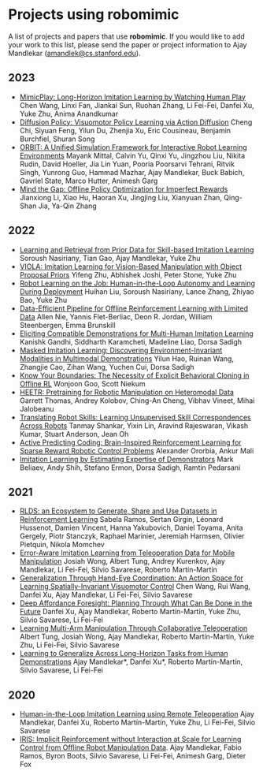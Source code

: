 # Projects using robomimic

A list of projects and papers that use **robomimic**. If you would like to add your work to this list, please send the paper or project information to Ajay Mandlekar (<amandlek@cs.stanford.edu>).

## 2023

- [MimicPlay: Long-Horizon Imitation Learning by Watching Human Play](https://arxiv.org/abs/2302.12422) Chen Wang, Linxi Fan, Jiankai Sun, Ruohan Zhang, Li Fei-Fei, Danfei Xu, Yuke Zhu, Anima Anandkumar
- [Diffusion Policy: Visuomotor Policy Learning via Action Diffusion](https://arxiv.org/abs/2303.04137) Cheng Chi, Siyuan Feng, Yilun Du, Zhenjia Xu, Eric Cousineau, Benjamin Burchfiel, Shuran Song
- [ORBIT: A Unified Simulation Framework for Interactive Robot Learning Environments](https://arxiv.org/abs/2301.04195) Mayank Mittal, Calvin Yu, Qinxi Yu, Jingzhou Liu, Nikita Rudin, David Hoeller, Jia Lin Yuan, Pooria Poorsarvi Tehrani, Ritvik Singh, Yunrong Guo, Hammad Mazhar, Ajay Mandlekar, Buck Babich, Gavriel State, Marco Hutter, Animesh Garg
- [Mind the Gap: Offline Policy Optimization for Imperfect Rewards](https://arxiv.org/abs/2302.01667) Jianxiong Li, Xiao Hu, Haoran Xu, Jingjing Liu, Xianyuan Zhan, Qing-Shan Jia, Ya-Qin Zhang

## 2022

- [Learning and Retrieval from Prior Data for Skill-based Imitation Learning](https://arxiv.org/abs/2210.11435) Soroush Nasiriany, Tian Gao, Ajay Mandlekar, Yuke Zhu
- [VIOLA: Imitation Learning for Vision-Based Manipulation with Object Proposal Priors](https://arxiv.org/abs/2210.11339) Yifeng Zhu, Abhishek Joshi, Peter Stone, Yuke Zhu
- [Robot Learning on the Job: Human-in-the-Loop Autonomy and Learning During Deployment](https://arxiv.org/abs/2211.08416) Huihan Liu, Soroush Nasiriany, Lance Zhang, Zhiyao Bao, Yuke Zhu
- [Data-Efficient Pipeline for Offline Reinforcement Learning with Limited Data](https://arxiv.org/abs/2210.08642) Allen Nie, Yannis Flet-Berliac, Deon R. Jordan, William Steenbergen, Emma Brunskill
- [Eliciting Compatible Demonstrations for Multi-Human Imitation Learning](https://arxiv.org/abs/2210.08073) Kanishk Gandhi, Siddharth Karamcheti, Madeline Liao, Dorsa Sadigh
- [Masked Imitation Learning: Discovering Environment-Invariant Modalities in Multimodal Demonstrations](https://arxiv.org/abs/2209.07682) Yilun Hao, Ruinan Wang, Zhangjie Cao, Zihan Wang, Yuchen Cui, Dorsa Sadigh
- [Know Your Boundaries: The Necessity of Explicit Behavioral Cloning in Offline RL](https://arxiv.org/abs/2206.00695) Wonjoon Goo, Scott Niekum
- [HEETR: Pretraining for Robotic Manipulation on Heteromodal Data](https://openreview.net/forum?id=1_XARk3k-M) Garrett Thomas, Andrey Kolobov, Ching-An Cheng, Vibhav Vineet, Mihai Jalobeanu
- [Translating Robot Skills: Learning Unsupervised Skill Correspondences Across Robots](https://proceedings.mlr.press/v162/shankar22a.html) Tanmay Shankar, Yixin Lin, Aravind Rajeswaran, Vikash Kumar, Stuart Anderson, Jean Oh
- [Active Predicting Coding: Brain-Inspired Reinforcement Learning for Sparse Reward Robotic Control Problems](https://arxiv.org/abs/2209.09174) Alexander Ororbia, Ankur Mali
- [Imitation Learning by Estimating Expertise of Demonstrators](https://arxiv.org/abs/2202.01288) Mark Beliaev, Andy Shih, Stefano Ermon, Dorsa Sadigh, Ramtin Pedarsani

## 2021

- [RLDS: an Ecosystem to Generate, Share and Use Datasets in Reinforcement Learning](https://arxiv.org/abs/2111.02767) Sabela Ramos, Sertan Girgin, Léonard Hussenot, Damien Vincent, Hanna Yakubovich, Daniel Toyama, Anita Gergely, Piotr Stanczyk, Raphael Marinier, Jeremiah Harmsen, Olivier Pietquin, Nikola Momchev
- [Error-Aware Imitation Learning from Teleoperation Data for Mobile Manipulation](https://arxiv.org/abs/2112.05251) Josiah Wong, Albert Tung, Andrey Kurenkov, Ajay Mandlekar, Li Fei-Fei, Silvio Savarese, Roberto Martín-Martín
- [Generalization Through Hand-Eye Coordination: An Action Space for Learning Spatially-Invariant Visuomotor Control](https://arxiv.org/abs/2103.00375) Chen Wang, Rui Wang, Danfei Xu, Ajay Mandlekar, Li Fei-Fei, Silvio Savarese
- [Deep Affordance Foresight: Planning Through What Can Be Done in the Future](https://arxiv.org/abs/2011.08424) Danfei Xu, Ajay Mandlekar, Roberto Martín-Martín, Yuke Zhu, Silvio Savarese, Li Fei-Fei
- [Learning Multi-Arm Manipulation Through Collaborative Teleoperation](https://arxiv.org/abs/2012.06738) Albert Tung, Josiah Wong, Ajay Mandlekar, Roberto Martín-Martín, Yuke Zhu, Li Fei-Fei, Silvio Savarese
- [Learning to Generalize Across Long-Horizon Tasks from Human Demonstrations](https://arxiv.org/abs/2003.06085) Ajay Mandlekar\*, Danfei Xu\*, Roberto Martín-Martín, Silvio Savarese, Li Fei-Fei

## 2020

- [Human-in-the-Loop Imitation Learning using Remote Teleoperation](https://arxiv.org/abs/2012.06733) Ajay Mandlekar, Danfei Xu, Roberto Martín-Martín, Yuke Zhu, Li Fei-Fei, Silvio Savarese
- [IRIS: Implicit Reinforcement without Interaction at Scale for Learning Control from Offline Robot Manipulation Data](https://arxiv.org/abs/1911.05321). Ajay Mandlekar, Fabio Ramos, Byron Boots, Silvio Savarese, Li Fei-Fei, Animesh Garg, Dieter Fox
